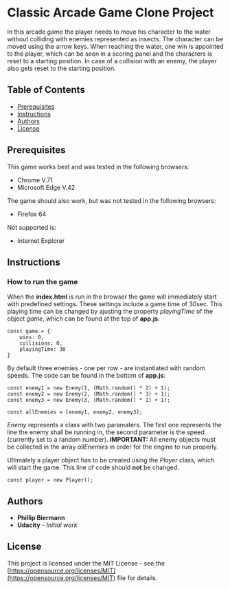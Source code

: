 # Classic Arcade Game Clone Project

In this arcade game the player needs to move his character to the water without colliding with enemies represented as insects. The character can be moved using the arrow keys. When reaching the water, one win is appointed to the player, which can be seen in a scoring panel and the characters is reset to a starting position. In case of a collision with an enemy, the player also gets reset to the starting position.

## Table of Contents

- [Prerequisites](#prerequisites)
- [Instructions](#instructions)
- [Authors](#authors)
- [License](#license)

## Prerequisites

This game works best and was tested in the following browsers: 

- Chrome V.71
- Microsoft Edge V.42

The game should also work, but was not tested in the following browsers:

- Firefox 64

Not supported is:

- Internet Explorer

## Instructions
### How to run the game

When the **index.html** is run in the browser the game will immediately start with predefined settings. These settings include a game time of 30sec. This playing time can be changed by ajusting the property *playingTime* of the object *game*, which can be found at the top of **app.js**:

```
const game = {
    wins: 0,
    collisions: 0,
    playingTime: 30
}
```

By default three enemies - one per row - are instantiated with random speeds. The code can be found in the bottom of **app.js**:
```
const enemy1 = new Enemy(1, (Math.random() * 2) + 1);
const enemy2 = new Enemy(2, (Math.random() * 3) + 1);
const enemy3 = new Enemy(3, (Math.random() * 1) + 1);

const allEnemies = [enemy1, enemy2, enemy3];
```
*Enemy* represents a class with two paramaters. The first one represents the line the enemy shall be running in, the second parameter is the speed (currently set to a random number). **IMPORTANT:** All enemy objects must be collected in the array *allEnemies* in order for the engine to run properly.

Ultimately a player object has to be created using the *Player* class, which will start the game. This line of code should **not** be changed.
```
const player = new Player();
```

## Authors
* **Phillip Biermann**
* **Udacity** - *Initial work* 


## License
This project is licensed under the MIT License - see the [https://opensource.org/licenses/MIT](https://opensource.org/licenses/MIT) file for details.


